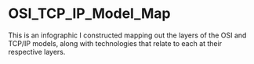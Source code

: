 # OSI_TCP_IP_Model_Map
This is an infographic I constructed mapping out the layers of the OSI and TCP/IP models, along with technologies that relate to each at their respective layers. 
